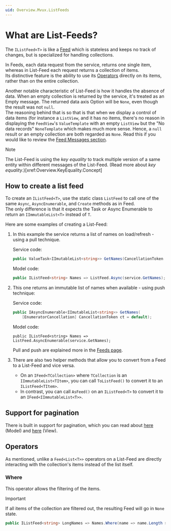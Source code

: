 ```yaml
---
uid: Overview.Mvux.ListFeeds
---
```


# What are List-Feeds?

The `IListFeed<T>` is like a [Feed](xref:Overview.Mvux.Feeds) which is stateless and keeps no track of changes, but is specialized for handling collections.

In Feeds, each data request from the service, returns one single item, whereas in List-Feed each request returns a collection of items.  
Its distinctive feature is the ability to use its [Operators](xref:Overview.Mvux.ListFeeds#operators) directly on its items, rather than on the entire collection.

Another notable characteristic of List-Feed is how it handles the absence of data. When an empty collection is returned by the service, it's treated as an Empty message. The returned data axis Option will be `None`, even though the result was not `null`.  
The reasoning behind that is so that is that when we display a control of data items (for instance a `ListView`, and it has no items, there's no reason in displaying the `FeedView`'s `ValueTemplate` with an empty `ListView` but the "No data records" `NoneTemplate` which makes much more sense. Hence, a `null` result or an empty collection are both regarded as `None`.
Read this if you would like to review the [Feed Messages section](xref:Overview.Mvux.Feeds#messages).


> [!NOTE]  
> The List-Feed is using the _key equality_ to track multiple version of a same entity within different messages of the List-Feed.
(Read more about _key equality_.)[xref:Overview.KeyEquality.Concept]

## How to create a list feed

To create an `IListFeed<T>`, use the static class `ListFeed` to call one of the same `Async`, `AsyncEnumerable`, and `Create` methods as in Feed.  
The only difference is that it expects the Task or Async Enumerable to return an `IImmutableList<T>` instead of `T`.

Here are some examples of creating a List-Feed:

1. In this example the service returns a list of names on load/refresh - using a pull technique.

    Service code:
    ```c#
    public ValueTask<IImutableList<string>> GetNames(CancellationToken ct = default);
    ```

    Model code:
    ```c#
    public IListFeed<string> Names => ListFeed.Async(service.GetNames);
    ```
   
2. This one returns an immutable list of names when available - using push technique:

    Service code:  
    ```c#   
    public IAsyncEnumerable<IImutableList<string>> GetNames(
        [EnumeratorCancellation] CancellationToken ct = default);
    ```

    Model code:
    ```   
    public IListFeed<string> Names => ListFeed.AsyncEnumerable(service.GetNames);
    ```

    Pull and push are explained more in the [Feeds page](xref:Overview.Mvux.Feeds#creation-of-feeds).

3. There are also two helper methods that allow you to convert from a Feed to a List-Feed and vice versa.

     - On an `IFeed<TCollection>` where `TCollection` is an `IImmutableList<TItem>`, you can call `ToListFeed()` to convert it to an `IListFeed<TItem>`.
     - In contrast, you can call `AsFeed()` on an `IListFeed<T>` to convert it to an `IFeed<IImmutableList<T>>`.

## Support for pagination

There is built in support for pagination, which you can read about [here](xref:Overview.Reactive.ListFeed#paginatedasync) (Model) and [here](Overview.Reactive.InApps#pagination) (View).

## Operators

As mentioned, unlike a `Feed<List<T>>` operators on a List-Feed are directly interacting with the collection's items instead of the list itself.

### Where

This operator allows the filtering of the items.

> [!IMPORTANT]
> If all items of the collection are filtered out, the resulting Feed will go in `None` state.

```csharp
public IListFeed<string> LongNames => Names.Where(name => name.Length >= 10);
```

